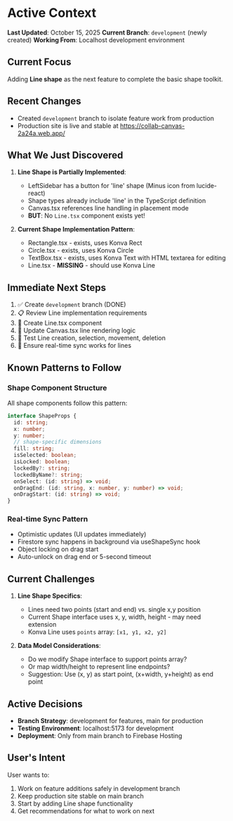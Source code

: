 # Active Context

**Last Updated**: October 15, 2025
**Current Branch**: `development` (newly created)
**Working From**: Localhost development environment

## Current Focus
Adding **Line shape** as the next feature to complete the basic shape toolkit.

## Recent Changes
- Created `development` branch to isolate feature work from production
- Production site is live and stable at https://collab-canvas-2a24a.web.app/

## What We Just Discovered
1. **Line Shape is Partially Implemented**:
   - LeftSidebar has a button for 'line' shape (Minus icon from lucide-react)
   - Shape types already include 'line' in the TypeScript definition
   - Canvas.tsx references line handling in placement mode
   - **BUT**: No `Line.tsx` component exists yet!

2. **Current Shape Implementation Pattern**:
   - Rectangle.tsx - exists, uses Konva Rect
   - Circle.tsx - exists, uses Konva Circle  
   - TextBox.tsx - exists, uses Konva Text with HTML textarea for editing
   - Line.tsx - **MISSING** - should use Konva Line

## Immediate Next Steps
1. ✅ Create `development` branch (DONE)
2. 📋 Review Line implementation requirements
3. 🔨 Create Line.tsx component
4. 🔧 Update Canvas.tsx line rendering logic
5. 🧪 Test Line creation, selection, movement, deletion
6. 🔄 Ensure real-time sync works for lines

## Known Patterns to Follow
### Shape Component Structure
All shape components follow this pattern:
```typescript
interface ShapeProps {
  id: string;
  x: number;
  y: number;
  // shape-specific dimensions
  fill: string;
  isSelected: boolean;
  isLocked: boolean;
  lockedBy?: string;
  lockedByName?: string;
  onSelect: (id: string) => void;
  onDragEnd: (id: string, x: number, y: number) => void;
  onDragStart: (id: string) => void;
}
```

### Real-time Sync Pattern
- Optimistic updates (UI updates immediately)
- Firestore sync happens in background via useShapeSync hook
- Object locking on drag start
- Auto-unlock on drag end or 5-second timeout

## Current Challenges
1. **Line Shape Specifics**:
   - Lines need two points (start and end) vs. single x,y position
   - Current Shape interface uses x, y, width, height - may need extension
   - Konva Line uses `points` array: `[x1, y1, x2, y2]`

2. **Data Model Considerations**:
   - Do we modify Shape interface to support points array?
   - Or map width/height to represent line endpoints?
   - Suggestion: Use (x, y) as start point, (x+width, y+height) as end point

## Active Decisions
- **Branch Strategy**: development for features, main for production
- **Testing Environment**: localhost:5173 for development
- **Deployment**: Only from main branch to Firebase Hosting

## User's Intent
User wants to:
1. Work on feature additions safely in development branch
2. Keep production site stable on main branch  
3. Start by adding Line shape functionality
4. Get recommendations for what to work on next

